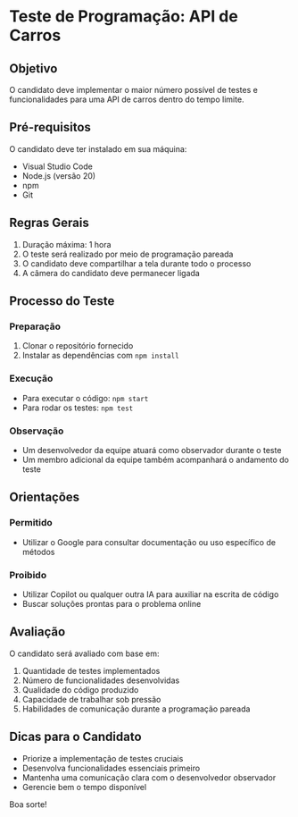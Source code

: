 # Teste de Programação: API de Carros

## Objetivo
O candidato deve implementar o maior número possível de testes e funcionalidades para uma API de carros dentro do tempo limite.

## Pré-requisitos
O candidato deve ter instalado em sua máquina:
- Visual Studio Code
- Node.js (versão 20)
- npm
- Git

## Regras Gerais
1. Duração máxima: 1 hora
2. O teste será realizado por meio de programação pareada
3. O candidato deve compartilhar a tela durante todo o processo
4. A câmera do candidato deve permanecer ligada

## Processo do Teste

### Preparação
1. Clonar o repositório fornecido
2. Instalar as dependências com `npm install`

### Execução
- Para executar o código: `npm start`
- Para rodar os testes: `npm test`

### Observação
- Um desenvolvedor da equipe atuará como observador durante o teste
- Um membro adicional da equipe também acompanhará o andamento do teste

## Orientações

### Permitido
- Utilizar o Google para consultar documentação ou uso específico de métodos

### Proibido
- Utilizar Copilot ou qualquer outra IA para auxiliar na escrita de código
- Buscar soluções prontas para o problema online

## Avaliação
O candidato será avaliado com base em:
1. Quantidade de testes implementados
2. Número de funcionalidades desenvolvidas
3. Qualidade do código produzido
4. Capacidade de trabalhar sob pressão
5. Habilidades de comunicação durante a programação pareada

## Dicas para o Candidato
- Priorize a implementação de testes cruciais
- Desenvolva funcionalidades essenciais primeiro
- Mantenha uma comunicação clara com o desenvolvedor observador
- Gerencie bem o tempo disponível

Boa sorte!
